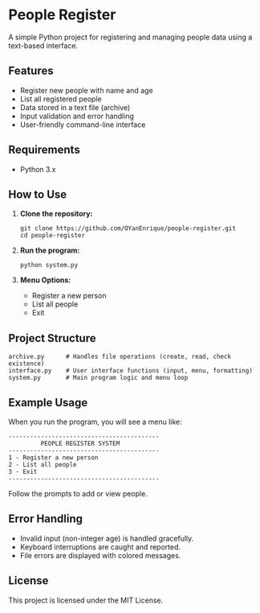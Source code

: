 # People Register

A simple Python project for registering and managing people data using a text-based interface.

## Features

- Register new people with name and age
- List all registered people
- Data stored in a text file (archive)
- Input validation and error handling
- User-friendly command-line interface

## Requirements

- Python 3.x

## How to Use

1. **Clone the repository:**
   ```
   git clone https://github.com/OYanEnrique/people-register.git
   cd people-register
   ```

2. **Run the program:**
   ```
   python system.py
   ```

3. **Menu Options:**
   - Register a new person
   - List all people
   - Exit

## Project Structure

```
archive.py      # Handles file operations (create, read, check existence)
interface.py    # User interface functions (input, menu, formatting)
system.py       # Main program logic and menu loop
```

## Example Usage

When you run the program, you will see a menu like:

```
------------------------------------------
         PEOPLE REGISTER SYSTEM
------------------------------------------
1 - Register a new person
2 - List all people
3 - Exit
------------------------------------------
```

Follow the prompts to add or view people.

## Error Handling

- Invalid input (non-integer age) is handled gracefully.
- Keyboard interruptions are caught and reported.
- File errors are displayed with colored messages.

## License

This project is licensed under the MIT License.
